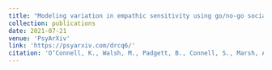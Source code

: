 ```yaml
---
title: "Modeling variation in empathic sensitivity using go/no-go social reinforcement learning"
collection: publications
date: 2021-07-21
venue: 'PsyArXiv'
link: 'https://psyarxiv.com/drcq6/'
citation: 'O’Connell, K., Walsh, M., Padgett, B., Connell, S., Marsh, A. A. (2021, preprint). Modeling variation in empathic sensitivity using go/no-go social reinforcement learning. <i>PsyArXiv.</i> '
---
```

